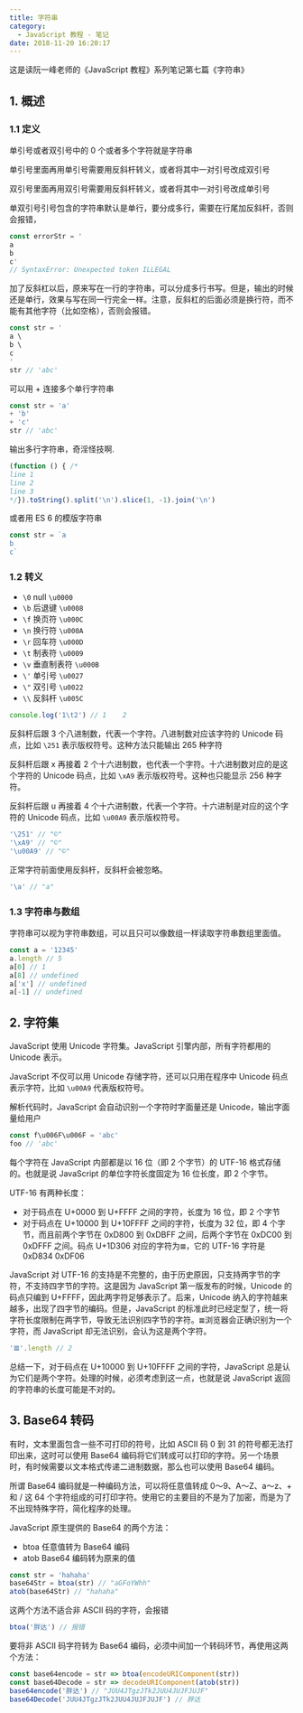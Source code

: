 ```yaml
---
title: 字符串
category:
  - JavaScript 教程 - 笔记
date: 2018-11-20 16:20:17
---
```



这是读阮一峰老师的《JavaScript 教程》系列笔记第七篇《字符串》

## 1. 概述

### 1.1 定义

单引号或者双引号中的 0 个或者多个字符就是字符串

单引号里面再用单引号需要用反斜杆转义，或者将其中一对引号改成双引号

双引号里面再用双引号需要用反斜杆转义，或者将其中一对引号改成单引号

单双引号引号包含的字符串默认是单行，要分成多行，需要在行尾加反斜杆，否则会报错，

```js
const errorStr = '
a
b
c'
// SyntaxError: Unexpected token ILLEGAL
```

加了反斜杠以后，原来写在一行的字符串，可以分成多行书写。但是，输出的时候还是单行，效果与写在同一行完全一样。注意，反斜杠的后面必须是换行符，而不能有其他字符（比如空格），否则会报错。

```js
const str = '
a \
b \
c
'
str // 'abc'
```

可以用 + 连接多个单行字符串

```js
const str = 'a'
+ 'b'
+ 'c'
str // 'abc'
```

输出多行字符串，奇淫怪技啊.

```js
(function () { /*
line 1
line 2
line 3
*/}).toString().split('\n').slice(1, -1).join('\n')
```

或者用 ES 6 的模版字符串

```js
const str = `a
b
c` 
```

### 1.2 转义

- `\0` null `\u0000`
- `\b` 后退键 `\u0008`
- `\f` 换页符 `\u000C`
- `\n` 换行符  `\u000A`
- `\r` 回车符 `\u000D`
- `\t` 制表符  `\u0009`
- `\v` 垂直制表符 `\u000B`
- `\'` 单引号 `\u0027`
- `\"` 双引号 `\u0022`
- `\\` 反斜杆  `\u005C`

```js 
console.log('1\t2') // 1	2
```

反斜杆后跟 3 个八进制数，代表一个字符。八进制数对应该字符的 Unicode 码点，比如 `\251` 表示版权符号。这种方法只能输出 265 种字符

反斜杆后跟 x 再接着 2 个十六进制数，也代表一个字符。十六进制数对应的是这个字符的 Unicode 码点，比如 `\xA9` 表示版权符号。这种也只能显示 256 种字符。

反斜杆后跟 u 再接着 4 个十六进制数，代表一个字符。十六进制是对应的这个字符的 Unicode 码点，比如 `\u00A9` 表示版权符号。

```js
'\251' // "©"
'\xA9' // "©"
'\u00A9' // "©"
```

正常字符前面使用反斜杆，反斜杆会被忽略。

```js
'\a' // "a"
```

### 1.3 字符串与数组

字符串可以视为字符串数组，可以且只可以像数组一样读取字符串数组里面值。

```js
const a = '12345'
a.length // 5
a[0] // 1
a[8] // undefined
a['x'] // undefined
a[-1] // undefined
```

## 2. 字符集

JavaScript 使用 Unicode 字符集。JavaScript 引擎内部，所有字符都用的 Unicode 表示。

JavaScript 不仅可以用 Unicode 存储字符，还可以只用在程序中 Unicode 码点表示字符，比如 `\u00A9` 代表版权符号。

解析代码时，JavaScript 会自动识别一个字符时字面量还是 Unicode，输出字面量给用户

```js
const f\u006F\u006F = 'abc'
foo // 'abc'
```

每个字符在 JavaScript 内部都是以 16 位（即 2 个字节）的 UTF-16 格式存储的。也就是说 JavaScript 的单位字符长度固定为 16 位长度，即 2 个字节。

UTF-16 有两种长度：

- 对于码点在 U+0000 到 U+FFFF 之间的字符，长度为 16 位，即 2 个字节
- 对于码点在 U+10000 到 U+10FFFF 之间的字符，长度为 32 位，即 4 个字节，而且前两个字节在 0xD800 到 0xDBFF 之间，后两个字节在 0xDC00 到 0xDFFF 之间。码点 U+1D306 对应的字符为`𝌆`，它的 UTF-16 字符是 0xD834 0xDF06

JavaScript 对 UTF-16 的支持是不完整的，由于历史原因，只支持两字节的字符，不支持四字节的字符。这是因为 JavaScript 第一版发布的时候，Unicode 的码点只编到 U+FFFF，因此两字符足够表示了。后来，Unicode 纳入的字符越来越多，出现了四字节的编码。但是，JavaScript 的标准此时已经定型了，统一将字符长度限制在两字节，导致无法识别四字节的字符。`𝌆`浏览器会正确识别为一个字符，而 JavaScript 却无法识别，会认为这是两个字符。

```js
'𝌆'.length // 2
```

总结一下，对于码点在 U+10000 到 U+10FFFF 之间的字符，JavaScript 总是认为它们是两个字符。处理的时候，必须考虑到这一点，也就是说 JavaScript 返回的字符串的长度可能是不对的。

## 3. Base64 转码

有时，文本里面包含一些不可打印的符号，比如 ASCII 码 0 到 31 的符号都无法打印出来，这时可以使用 Base64 编码将它们转成可以打印的字符。另一个场景时，有时候需要以文本格式传递二进制数据，那么也可以使用 Base64 编码。

所谓 Base64 编码就是一种编码方法，可以将任意值转成 0～9、A～Z、a～z、+ 和 / 这 64 个字符组成的可打印字符。使用它的主要目的不是为了加密，而是为了不出现特殊字符，简化程序的处理。

JavaScript 原生提供的 Base64 的两个方法：

- btoa 任意值转为 Base64 编码
- atob Base64 编码转为原来的值

```js
const str = 'hahaha'
base64Str = btoa(str) // "aGFoYWhh"
atob(base64Str) // "hahaha"
```

这两个方法不适合非 ASCII 码的字符，会报错

```js
btoa('胖达') // 报错
```

要将非 ASCII 码字符转为 Base64 编码，必须中间加一个转码环节，再使用这两个方法：

```js
const base64encode = str => btoa(encodeURIComponent(str))
const base64Decode = str => decodeURIComponent(atob(str))
base64encode('胖达') // "JUU4JTgzJTk2JUU4JUJFJUJF"
base64Decode('JUU4JTgzJTk2JUU4JUJFJUJF') // 胖达
```

